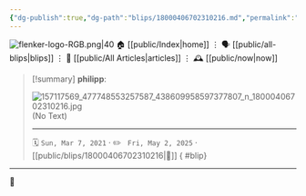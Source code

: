 ```yaml
---
{"dg-publish":true,"dg-path":"blips/18000406702310216.md","permalink":"/blips/18000406702310216/","title":"philipp on instagram @ 2021-03-07"}
---
```



<div class="transclusion internal-embed is-loaded"><div class="markdown-embed">




![flenker-logo-RGB.png|40](/img/user/attachments/flenker-logo-RGB.png)
🏠 [[public/Index\|home]]  ⋮ 🗣️ [[public/all-blips\|blips]] ⋮  📝 [[public/All Articles\|articles]]  ⋮ 🕰️ [[public/now\|now]]


</div></div>


> [!summary] **philipp**:
>
> ![157117569_477748553257587_438609958597377807_n_18000406702310216.jpg](/img/user/attachments/157117569_477748553257587_438609958597377807_n_18000406702310216.jpg)
> (No Text)
> - - -
>
> 🗓️ <code>Sun, Mar 7, 2021</code>  · ✏️ <code> Fri, May 2, 2025</code>  · [[public/blips/18000406702310216\|🔗]]
{ #blip}


- - -

 👾
